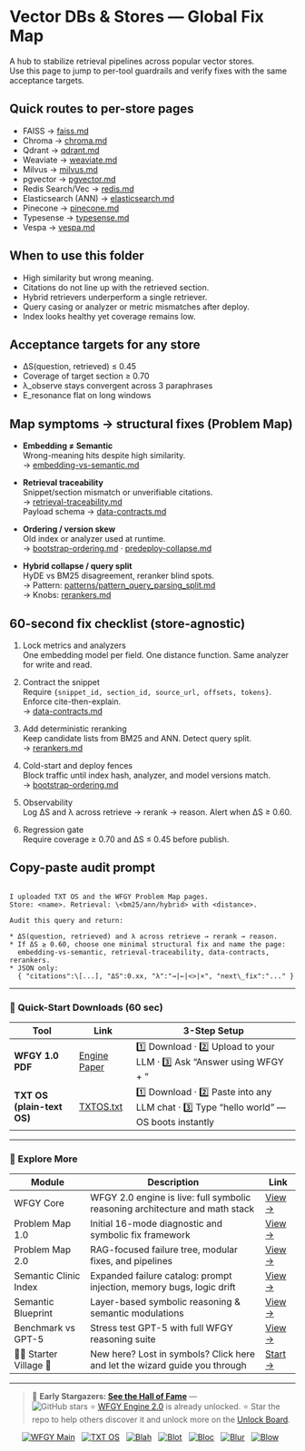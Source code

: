 # Vector DBs & Stores — Global Fix Map

A hub to stabilize retrieval pipelines across popular vector stores.  
Use this page to jump to per-tool guardrails and verify fixes with the same acceptance targets.

## Quick routes to per-store pages
- FAISS → [faiss.md](https://github.com/onestardao/WFGY/blob/main/ProblemMap/GlobalFixMap/VectorDBs_and_Stores/faiss.md)  
- Chroma → [chroma.md](https://github.com/onestardao/WFGY/blob/main/ProblemMap/GlobalFixMap/VectorDBs_and_Stores/chroma.md)  
- Qdrant → [qdrant.md](https://github.com/onestardao/WFGY/blob/main/ProblemMap/GlobalFixMap/VectorDBs_and_Stores/qdrant.md)  
- Weaviate → [weaviate.md](https://github.com/onestardao/WFGY/blob/main/ProblemMap/GlobalFixMap/VectorDBs_and_Stores/weaviate.md)  
- Milvus → [milvus.md](https://github.com/onestardao/WFGY/blob/main/ProblemMap/GlobalFixMap/VectorDBs_and_Stores/milvus.md)  
- pgvector → [pgvector.md](https://github.com/onestardao/WFGY/blob/main/ProblemMap/GlobalFixMap/VectorDBs_and_Stores/pgvector.md)  
- Redis Search/Vec → [redis.md](https://github.com/onestardao/WFGY/blob/main/ProblemMap/GlobalFixMap/VectorDBs_and_Stores/redis.md)  
- Elasticsearch (ANN) → [elasticsearch.md](https://github.com/onestardao/WFGY/blob/main/ProblemMap/GlobalFixMap/VectorDBs_and_Stores/elasticsearch.md)  
- Pinecone → [pinecone.md](https://github.com/onestardao/WFGY/blob/main/ProblemMap/GlobalFixMap/VectorDBs_and_Stores/pinecone.md)  
- Typesense → [typesense.md](https://github.com/onestardao/WFGY/blob/main/ProblemMap/GlobalFixMap/VectorDBs_and_Stores/typesense.md)  
- Vespa → [vespa.md](https://github.com/onestardao/WFGY/blob/main/ProblemMap/GlobalFixMap/VectorDBs_and_Stores/vespa.md)

## When to use this folder
- High similarity but wrong meaning.  
- Citations do not line up with the retrieved section.  
- Hybrid retrievers underperform a single retriever.  
- Query casing or analyzer or metric mismatches after deploy.  
- Index looks healthy yet coverage remains low.

## Acceptance targets for any store
- ΔS(question, retrieved) ≤ 0.45  
- Coverage of target section ≥ 0.70  
- λ_observe stays convergent across 3 paraphrases  
- E_resonance flat on long windows

## Map symptoms → structural fixes (Problem Map)
- **Embedding ≠ Semantic**  
  Wrong-meaning hits despite high similarity.  
  → [embedding-vs-semantic.md](https://github.com/onestardao/WFGY/blob/main/ProblemMap/embedding-vs-semantic.md)

- **Retrieval traceability**  
  Snippet/section mismatch or unverifiable citations.  
  → [retrieval-traceability.md](https://github.com/onestardao/WFGY/blob/main/ProblemMap/retrieval-traceability.md)  
  Payload schema → [data-contracts.md](https://github.com/onestardao/WFGY/blob/main/ProblemMap/data-contracts.md)

- **Ordering / version skew**  
  Old index or analyzer used at runtime.  
  → [bootstrap-ordering.md](https://github.com/onestardao/WFGY/blob/main/ProblemMap/bootstrap-ordering.md) · [predeploy-collapse.md](https://github.com/onestardao/WFGY/blob/main/ProblemMap/predeploy-collapse.md)

- **Hybrid collapse / query split**  
  HyDE vs BM25 disagreement, reranker blind spots.  
  → Pattern: [patterns/pattern_query_parsing_split.md](https://github.com/onestardao/WFGY/blob/main/ProblemMap/patterns/pattern_query_parsing_split.md)  
  → Knobs: [rerankers.md](https://github.com/onestardao/WFGY/blob/main/ProblemMap/rerankers.md)

## 60-second fix checklist (store-agnostic)
1) Lock metrics and analyzers  
   One embedding model per field. One distance function. Same analyzer for write and read.

2) Contract the snippet  
   Require `{snippet_id, section_id, source_url, offsets, tokens}`. Enforce cite-then-explain.  
   → [data-contracts.md](https://github.com/onestardao/WFGY/blob/main/ProblemMap/data-contracts.md)

3) Add deterministic reranking  
   Keep candidate lists from BM25 and ANN. Detect query split.  
   → [rerankers.md](https://github.com/onestardao/WFGY/blob/main/ProblemMap/rerankers.md)

4) Cold-start and deploy fences  
   Block traffic until index hash, analyzer, and model versions match.  
   → [bootstrap-ordering.md](https://github.com/onestardao/WFGY/blob/main/ProblemMap/bootstrap-ordering.md)

5) Observability  
   Log ΔS and λ across retrieve → rerank → reason. Alert when ΔS ≥ 0.60.

6) Regression gate  
   Require coverage ≥ 0.70 and ΔS ≤ 0.45 before publish.

## Copy-paste audit prompt
```

I uploaded TXT OS and the WFGY Problem Map pages.
Store: <name>. Retrieval: \<bm25/ann/hybrid> with <distance>.

Audit this query and return:

* ΔS(question, retrieved) and λ across retrieve → rerank → reason.
* If ΔS ≥ 0.60, choose one minimal structural fix and name the page:
  embedding-vs-semantic, retrieval-traceability, data-contracts, rerankers.
* JSON only:
  { "citations":\[...], "ΔS":0.xx, "λ":"→|←|<>|×", "next\_fix":"..." }

```

---

### 🔗 Quick-Start Downloads (60 sec)

| Tool | Link | 3-Step Setup |
|------|------|--------------|
| **WFGY 1.0 PDF** | [Engine Paper](https://github.com/onestardao/WFGY/blob/main/I_am_not_lizardman/WFGY_All_Principles_Return_to_One_v1.0_PSBigBig_Public.pdf) | 1️⃣ Download · 2️⃣ Upload to your LLM · 3️⃣ Ask “Answer using WFGY + <your question>” |
| **TXT OS (plain-text OS)** | [TXTOS.txt](https://github.com/onestardao/WFGY/blob/main/OS/TXTOS.txt) | 1️⃣ Download · 2️⃣ Paste into any LLM chat · 3️⃣ Type “hello world” — OS boots instantly |

---

### 🧭 Explore More

| Module                | Description                                              | Link     |
|-----------------------|----------------------------------------------------------|----------|
| WFGY Core             | WFGY 2.0 engine is live: full symbolic reasoning architecture and math stack | [View →](https://github.com/onestardao/WFGY/tree/main/core/README.md) |
| Problem Map 1.0       | Initial 16-mode diagnostic and symbolic fix framework    | [View →](https://github.com/onestardao/WFGY/tree/main/ProblemMap/README.md) |
| Problem Map 2.0       | RAG-focused failure tree, modular fixes, and pipelines   | [View →](https://github.com/onestardao/WFGY/blob/main/ProblemMap/rag-architecture-and-recovery.md) |
| Semantic Clinic Index | Expanded failure catalog: prompt injection, memory bugs, logic drift | [View →](https://github.com/onestardao/WFGY/blob/main/ProblemMap/SemanticClinicIndex.md) |
| Semantic Blueprint    | Layer-based symbolic reasoning & semantic modulations   | [View →](https://github.com/onestardao/WFGY/tree/main/SemanticBlueprint/README.md) |
| Benchmark vs GPT-5    | Stress test GPT-5 with full WFGY reasoning suite         | [View →](https://github.com/onestardao/WFGY/tree/main/benchmarks/benchmark-vs-gpt5/README.md) |
| 🧙‍♂️ Starter Village 🏡 | New here? Lost in symbols? Click here and let the wizard guide you through | [Start →](https://github.com/onestardao/WFGY/blob/main/StarterVillage/README.md) |

---

> 👑 **Early Stargazers: [See the Hall of Fame](https://github.com/onestardao/WFGY/tree/main/stargazers)** —  
> <img src="https://img.shields.io/github/stars/onestardao/WFGY?style=social" alt="GitHub stars"> ⭐ [WFGY Engine 2.0](https://github.com/onestardao/WFGY/blob/main/core/README.md) is already unlocked. ⭐ Star the repo to help others discover it and unlock more on the [Unlock Board](https://github.com/onestardao/WFGY/blob/main/STAR_UNLOCKS.md).

<div align="center">

[![WFGY Main](https://img.shields.io/badge/WFGY-Main-red?style=flat-square)](https://github.com/onestardao/WFGY)
&nbsp;
[![TXT OS](https://img.shields.io/badge/TXT%20OS-Reasoning%20OS-orange?style=flat-square)](https://github.com/onestardao/WFGY/tree/main/OS)
&nbsp;
[![Blah](https://img.shields.io/badge/Blah-Semantic%20Embed-yellow?style=flat-square)](https://github.com/onestardao/WFGY/tree/main/OS/BlahBlahBlah)
&nbsp;
[![Blot](https://img.shields.io/badge/Blot-Persona%20Core-green?style=flat-square)](https://github.com/onestardao/WFGY/tree/main/OS/BlotBlotBlot)
&nbsp;
[![Bloc](https://img.shields.io/badge/Bloc-Reasoning%20Compiler-blue?style=flat-square)](https://github.com/onestardao/WFGY/tree/main/OS/BlocBlocBloc)
&nbsp;
[![Blur](https://img.shields.io/badge/Blur-Text2Image%20Engine-navy?style=flat-square)](https://github.com/onestardao/WFGY/tree/main/OS/BlurBlurBlur)
&nbsp;
[![Blow](https://img.shields.io/badge/Blow-Game%20Logic-purple?style=flat-square)](https://github.com/onestardao/WFGY/tree/main/OS/BlowBlowBlow)
&nbsp;
</div>

